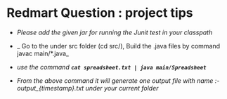 # Redmart Question : project tips

*  _Please add the given jar for running the Junit test in your classpath_

*  _ Go to the under src folder (cd src/), Build the .java files by command javac main/\*.java_

*  _use the command **`cat spreadsheet.txt | java main/Spreadsheet`**_
 
*  _From the above command it will generate one output file with name :- output\_{timestamp}.txt under your current folder_


